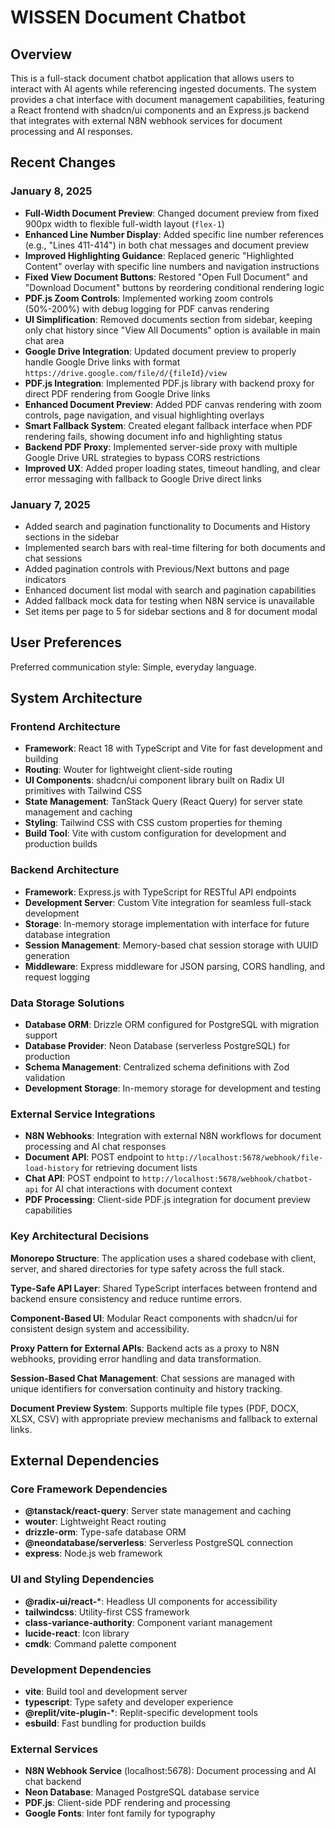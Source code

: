 # WISSEN Document Chatbot

## Overview

This is a full-stack document chatbot application that allows users to interact with AI agents while referencing ingested documents. The system provides a chat interface with document management capabilities, featuring a React frontend with shadcn/ui components and an Express.js backend that integrates with external N8N webhook services for document processing and AI responses.

## Recent Changes

### January 8, 2025
- **Full-Width Document Preview**: Changed document preview from fixed 900px width to flexible full-width layout (`flex-1`)
- **Enhanced Line Number Display**: Added specific line number references (e.g., "Lines 411-414") in both chat messages and document preview
- **Improved Highlighting Guidance**: Replaced generic "Highlighted Content" overlay with specific line numbers and navigation instructions
- **Fixed View Document Buttons**: Restored "Open Full Document" and "Download Document" buttons by reordering conditional rendering logic
- **PDF.js Zoom Controls**: Implemented working zoom controls (50%-200%) with debug logging for PDF canvas rendering
- **UI Simplification**: Removed documents section from sidebar, keeping only chat history since "View All Documents" option is available in main chat area
- **Google Drive Integration**: Updated document preview to properly handle Google Drive links with format `https://drive.google.com/file/d/{fileId}/view`
- **PDF.js Integration**: Implemented PDF.js library with backend proxy for direct PDF rendering from Google Drive links
- **Enhanced Document Preview**: Added PDF canvas rendering with zoom controls, page navigation, and visual highlighting overlays
- **Smart Fallback System**: Created elegant fallback interface when PDF rendering fails, showing document info and highlighting status
- **Backend PDF Proxy**: Implemented server-side proxy with multiple Google Drive URL strategies to bypass CORS restrictions
- **Improved UX**: Added proper loading states, timeout handling, and clear error messaging with fallback to Google Drive direct links

### January 7, 2025
- Added search and pagination functionality to Documents and History sections in the sidebar
- Implemented search bars with real-time filtering for both documents and chat sessions
- Added pagination controls with Previous/Next buttons and page indicators
- Enhanced document list modal with search and pagination capabilities
- Added fallback mock data for testing when N8N service is unavailable
- Set items per page to 5 for sidebar sections and 8 for document modal

## User Preferences

Preferred communication style: Simple, everyday language.

## System Architecture

### Frontend Architecture
- **Framework**: React 18 with TypeScript and Vite for fast development and building
- **Routing**: Wouter for lightweight client-side routing
- **UI Components**: shadcn/ui component library built on Radix UI primitives with Tailwind CSS
- **State Management**: TanStack Query (React Query) for server state management and caching
- **Styling**: Tailwind CSS with CSS custom properties for theming
- **Build Tool**: Vite with custom configuration for development and production builds

### Backend Architecture
- **Framework**: Express.js with TypeScript for RESTful API endpoints
- **Development Server**: Custom Vite integration for seamless full-stack development
- **Storage**: In-memory storage implementation with interface for future database integration
- **Session Management**: Memory-based chat session storage with UUID generation
- **Middleware**: Express middleware for JSON parsing, CORS handling, and request logging

### Data Storage Solutions
- **Database ORM**: Drizzle ORM configured for PostgreSQL with migration support
- **Database Provider**: Neon Database (serverless PostgreSQL) for production
- **Schema Management**: Centralized schema definitions with Zod validation
- **Development Storage**: In-memory storage for development and testing

### External Service Integrations
- **N8N Webhooks**: Integration with external N8N workflows for document processing and AI chat responses
- **Document API**: POST endpoint to `http://localhost:5678/webhook/file-load-history` for retrieving document lists
- **Chat API**: POST endpoint to `http://localhost:5678/webhook/chatbot-api` for AI chat interactions with document context
- **PDF Processing**: Client-side PDF.js integration for document preview capabilities

### Key Architectural Decisions

**Monorepo Structure**: The application uses a shared codebase with client, server, and shared directories for type safety across the full stack.

**Type-Safe API Layer**: Shared TypeScript interfaces between frontend and backend ensure consistency and reduce runtime errors.

**Component-Based UI**: Modular React components with shadcn/ui for consistent design system and accessibility.

**Proxy Pattern for External APIs**: Backend acts as a proxy to N8N webhooks, providing error handling and data transformation.

**Session-Based Chat Management**: Chat sessions are managed with unique identifiers for conversation continuity and history tracking.

**Document Preview System**: Supports multiple file types (PDF, DOCX, XLSX, CSV) with appropriate preview mechanisms and fallback to external links.

## External Dependencies

### Core Framework Dependencies
- **@tanstack/react-query**: Server state management and caching
- **wouter**: Lightweight React routing
- **drizzle-orm**: Type-safe database ORM
- **@neondatabase/serverless**: Serverless PostgreSQL connection
- **express**: Node.js web framework

### UI and Styling Dependencies
- **@radix-ui/react-***: Headless UI components for accessibility
- **tailwindcss**: Utility-first CSS framework
- **class-variance-authority**: Component variant management
- **lucide-react**: Icon library
- **cmdk**: Command palette component

### Development Dependencies
- **vite**: Build tool and development server
- **typescript**: Type safety and developer experience
- **@replit/vite-plugin-***: Replit-specific development tools
- **esbuild**: Fast bundling for production builds

### External Services
- **N8N Webhook Service** (localhost:5678): Document processing and AI chat backend
- **Neon Database**: Managed PostgreSQL database service
- **PDF.js**: Client-side PDF rendering and processing
- **Google Fonts**: Inter font family for typography